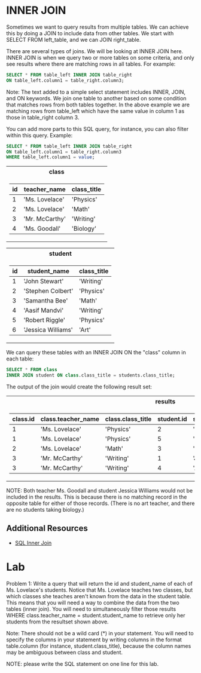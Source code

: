 # INNER JOIN

Sometimes we want to query results from multiple tables. We can achieve this by doing a JOIN to include data from
other tables. We start with SELECT FROM left_table, and we can JOIN right_table.

There are several types of joins. We will be looking at INNER JOIN here. INNER JOIN is when we query two or more
tables on some criteria, and only see results where there are matching rows in all tables. For example:

```sql
SELECT * FROM table_left INNER JOIN table_right
ON table_left.column1 = table_right.column3;
```

Note: The text added to a simple select statement includes INNER, JOIN, and ON keywords. We join one table to
another based on some condition that matches rows from both tables together. In the above example we are matching
rows from table_left which have the same value in column 1 as those in table_right column 3.

You can add more parts to this SQL query, for instance, you can also filter within this query. Example:

```sql
SELECT * FROM table_left INNER JOIN table_right
ON table_left.column1 = table_right.column3
WHERE table_left.column1 = value;
```

<table>
<tr><th> class </th></tr><tr><td>

| id  | teacher_name   | class_title |
| --- | -------------- | ----------- |
| 1   | 'Ms. Lovelace' | 'Physics'   |
| 2   | 'Ms. Lovelace' | 'Math'      |
| 3   | 'Mr. McCarthy' | 'Writing'   |
| 4   | 'Ms. Goodall'  | 'Biology'   |

</td></tr>
</table>

<table>
<tr><th> student </th></tr><tr><td>

| id  | student_name       | class_title |
| --- | ------------------ | ----------- |
| 1   | 'John Stewart'     | 'Writing'   |
| 2   | 'Stephen Colbert'  | 'Physics'   |
| 3   | 'Samantha Bee'     | 'Math'      |
| 4   | 'Aasif Mandvi'     | 'Writing'   |
| 5   | 'Robert Riggle'    | 'Physics'   |
| 6   | 'Jessica Williams' | 'Art'       |

</td></tr> </table>

We can query these tables with an INNER JOIN ON the "class" column in each table:

```SQL
SELECT * FROM class
INNER JOIN student ON class.class_title = students.class_title;
```

The output of the join would create the following result set:

<table><tr><th> results </th></tr><tr><td>

| class.id | class.teacher_name | class.class_title | student.id | student.student_name | student.class_title |
| -------- | ------------------ | ----------------- | ---------- | -------------------- | ------------------- |
| 1        | 'Ms. Lovelace'     | 'Physics'         | 2          | 'Stephen Colbert'    | 'Physics'           |
| 1        | 'Ms. Lovelace'     | 'Physics'         | 5          | 'Robert Riggle'      | 'Physics'           |
| 2        | 'Ms. Lovelace'     | 'Math'            | 3          | 'Samantha Bee'       | 'Math'              |
| 3        | 'Mr. McCarthy'     | 'Writing'         | 1          | 'John Stewart'       | 'Writing'           |
| 3        | 'Mr. McCarthy'     | 'Writing'         | 4          | 'Aasif Mandvi'       | 'Writing'           |

</td></tr></table>

NOTE: Both teacher Ms. Goodall and student Jessica Williams would not be included in the results. This is because
there is no matching record in the opposite table for either of those records. (There is no art teacher, and there
are no students taking biology.)

## Additional Resources

- [SQL Inner Join](https://www.w3schools.com/sql/sql_join_inner.asp)

# Lab

Problem 1: Write a query that will return the id and student_name of each of Ms. Lovelace's students. Notice that
Ms. Lovelace teaches two classes, but which classes she teaches aren't known from the data in the student
table. This means that you will need a way to combine the data from the two tables (inner join). You will
need to simultaneously filter those results WHERE class.teacher_name = student.student_name to retrieve only her students from the resultset shown above.

Note: There should not be a wild card (\*) in your statement. You will need to specify the columns in your statement by writing columns in the format table.column (for instance, student.class_title), because the column names may be ambiguous between class and student.

NOTE: please write the SQL statement on one line for this lab.
